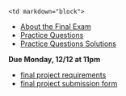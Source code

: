 	<td markdown="block">

* [About the Final Exam](slides/28/exams.html)
* [Practice Questions](resources/handouts/final/final_exam_practice.pdf)
* [Practice Questions Solutions](resources/handouts/final/final_exam_practice_solutions.pdf)
</td>
	<td markdown="block">
<!--
* Chapter 
* Chapter 
-->
</td>
	<td markdown="block">

__Due Monday, 12/12 at 11pm__

* [final project requirements](final-project.html#final_submit)
* [final project submission form](https://docs.google.com/a/nyu.edu/forms/d/e/1FAIpQLSe0OP9NvaBPX1quV-bOU3_WmOTt-Yk-sAxkTLBrWm5VP_pyzw/viewform)
</td>
